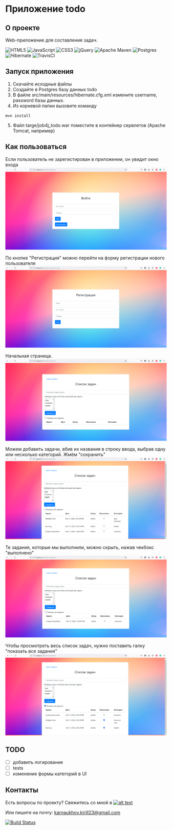 # Приложение todo

## О проекте

Web-приложение для составления задач. 

![HTML5](https://img.shields.io/badge/html5-%23E34F26.svg?style=for-the-badge&logo=html5&logoColor=white)
![JavaScript](https://img.shields.io/badge/javascript-%23323330.svg?style=for-the-badge&logo=javascript&logoColor=%23F7DF1E)
![CSS3](https://img.shields.io/badge/css3-%231572B6.svg?style=for-the-badge&logo=css3&logoColor=white)
![jQuery](https://img.shields.io/badge/jquery-%230769AD.svg?style=for-the-badge&logo=jquery&logoColor=white)
![Apache Maven](https://img.shields.io/badge/Apache%20Maven-C71A36?style=for-the-badge&logo=Apache%20Maven&logoColor=white)
![Postgres](https://img.shields.io/badge/postgres-%23316192.svg?style=for-the-badge&logo=postgresql&logoColor=white)
![Hibernate](https://a11ybadges.com/badge?logo=hibernate)
![TravisCI](https://img.shields.io/badge/travis%20ci-%232B2F33.svg?style=for-the-badge&logo=travis&logoColor=white)

## Запуск приложения
1. Скачайте исходные файлы 
2. Создайте в Postgres базу данных todo
3. В файле src/main/resources/hibernate.cfg.xml измените username, password базы данных. 
4. Из корневой папки вызовите команду
````
mvn install
````
5. Файл targe/job4j_todo.war поместите в контейнер сервлетов (Apache Tomcat, например)

## Как пользоваться

Если пользователь не зарегистирован в приложении, он увидит окно входа
![alt text](https://github.com/KarnaukhovKirill/todo/blob/main/img/0_Auth.png)

По кнопке "Регистрация" можно перейти на форму регистрации нового пользователя
![alt text](https://github.com/KarnaukhovKirill/todo/blob/main/img/1_Reg.png)

Начальная страница. 
![alt text](https://github.com/KarnaukhovKirill/todo/blob/main/img/2_Main.png)

Можем добавить задачи, вбив их названия в строку ввода, выбрав одну или несколько категорий. Жмём "сохранить"
![alt text](https://github.com/KarnaukhovKirill/todo/blob/main/img/3_AddTasks.png)

Те задания, которые мы выполнили, можно скрыть, нажав чекбокс "выполнено"
![alt text](https://github.com/KarnaukhovKirill/todo/blob/main/img/4_DoneTasks.png)

Чтобы просмотреть весь список задач, нужно поставить галку "показать все задания"
![alt text](https://github.com/KarnaukhovKirill/todo/blob/main/img/5_ShowAll.png)

## TODO
- [ ] добавить логирование
- [ ] tests
- [ ] изменение формы категорий в UI

## Контакты
Есть вопросы по проекту? Свяжитесь со мной в [![alt text](https://badges.aleen42.com/src/telegram.svg)](https://t.me/Tur_Boyama)

Или пишите на почту: karnaukhov.kirill23@gmail.com

[![Build Status](https://app.travis-ci.com/KarnaukhovKirill/todo.svg?branch=main)](https://app.travis-ci.com/KarnaukhovKirill/todo)

